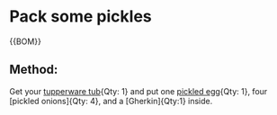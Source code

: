 

[Tupperware tubs]:Parts.yaml#Tupperware "{TotalQty: 1,Cat:Container}"
[pickled egg]: Parts/PickledEgg.md "{TotalQty: 1}"

# Pack some pickles

{{BOM}}

## Method:

Get your [tupperware tub][Tupperware tubs]{Qty: 1} and put one [pickled egg]{Qty: 1}, four [pickled onions]{Qty: 4}, and a [Gherkin]{Qty:1} inside.
